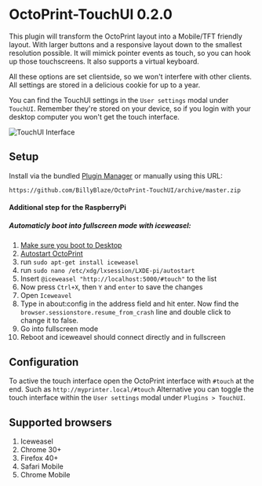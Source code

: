 # OctoPrint-TouchUI 0.2.0
This plugin will transform the OctoPrint layout into a Mobile/TFT friendly layout. With larger buttons and a responsive layout down to the smallest resolution possible. It will mimick pointer events as touch, so you can hook up those touchscreens. It also supports a virtual keyboard.

All these options are set clientside, so we won't interfere with other clients. All settings are stored in a delicious cookie for up to a year.

You can find the TouchUI settings in the `User settings` modal under `TouchUI`. Remember they're stored on your device, so if you login with your desktop computer you won't get the touch interface.

![TouchUI Interface](https://billyblaze.github.io/OctoPrint-TouchUI/images/touchui.gif)

## Setup

Install via the bundled [Plugin Manager](https://github.com/foosel/OctoPrint/wiki/Plugin:-Plugin-Manager)
or manually using this URL:

    https://github.com/BillyBlaze/OctoPrint-TouchUI/archive/master.zip

#### Additional step for the RaspberryPi
##### Automaticly boot into fullscreen mode with iceweasel:
1. [Make sure you boot to Desktop](https://www.raspberrypi.org/documentation/configuration/raspi-config.md)
2. [Autostart OctoPrint](https://github.com/foosel/OctoPrint/wiki/Setup-on-a-Raspberry-Pi-running-Raspbian)
3. run ``sudo apt-get install iceweasel``
4. run ``sudo nano /etc/xdg/lxsession/LXDE-pi/autostart``
5. Insert ````@iceweasel "http://localhost:5000/#touch"```` to the list
6. Now press ``Ctrl+X``, then ``Y`` and ``enter`` to save the changes
7. Open ``Iceweavel ``
8. Type in about:config in the address field and hit enter. Now find the ``browser.sessionstore.resume_from_crash`` line and double click to change it to false.
9. Go into fullscreen mode
10. Reboot and iceweavel should connect directly and in fullscreen

## Configuration
To active the touch interface open the OctoPrint interface with `#touch` at the end. Such as `http://myprinter.local/#touch`
Alternative you can toggle the touch interface within the `User settings` modal under `Plugins > TouchUI`.

## Supported browsers
1. Iceweasel
1. Chrome 30+
1. Firefox 40+
1. Safari Mobile
1. Chrome Mobile
